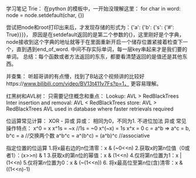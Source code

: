 学习笔记
Trie：
在python 的模板中，一开始没理解这里：
for char in word:
    node = node.setdefault(char, {})

尝试把node和root打印出来后，才发现存储的形式为：{'a': {'b': {'s': {'#': True}}}}， 原因是在setdefault返回的是第二个参数的{}，这里刚好是个字典，node接收到这个字典的地址就等于在里面重新开启一个储存位置紧接着检查下一个，直到遇到end_of_word. 中间不存实际单词，每一层key串起来才是我们要的单词。
总结：每个函数或者方法返回的东东，都要看清楚返回的是值还是其他东西。

并查集：
听超哥讲的有点懵，找到了B站这个视频讲的比较好https://www.bilibili.com/video/BV13t411v7Fs?p=1， 更容易理解。

红黑树和AVL树：
只需要记住概念和重点：
Lookup: AVL > RedBlackTrees
Inter insertion and removal: AVL < RedBlackTrees
store: AVL > RedBlackTrees
AVL used in database where faster retrievals required

位运算常见计算：
XOR - 异或
异或： 相同为0，不同为1. 不进位加法
异或 常见操作特点：
x^0 = x
x^1s = ~x //1s = ~0
x^(~x) = 1s
x^x = 0
c = a^b => a^c = b, b^c = a //交换两个数
a^b^c = a^(b^c) = (a^b)^c //associative

指定位置的位运算
1.将x最右边的n位清零：x & (~0<<n)
2.获取x的第n位值（0或者1）：(x>>n) & 1
3.获取x的第n位的幂值：x & (1<<n)
4.仅将第n位置为1：x | (1<<n)
5.仅将第n位置为0：x & (~(1<<n))
6. 将x最高位至第n位(含)清零：x & ((1<<n)-1)
